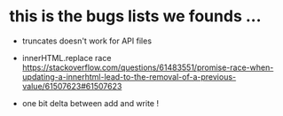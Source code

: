 # this is the bugs lists we founds ...


* truncates doesn't work for API files

* innerHTML.replace race 
    https://stackoverflow.com/questions/61483551/promise-race-when-updating-a-innerhtml-lead-to-the-removal-of-a-previous-value/61507623#61507623

* one bit delta between  add and write !
